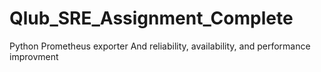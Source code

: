 # Qlub_SRE_Assignment_Complete
Python Prometheus exporter And reliability, availability, and performance improvment

